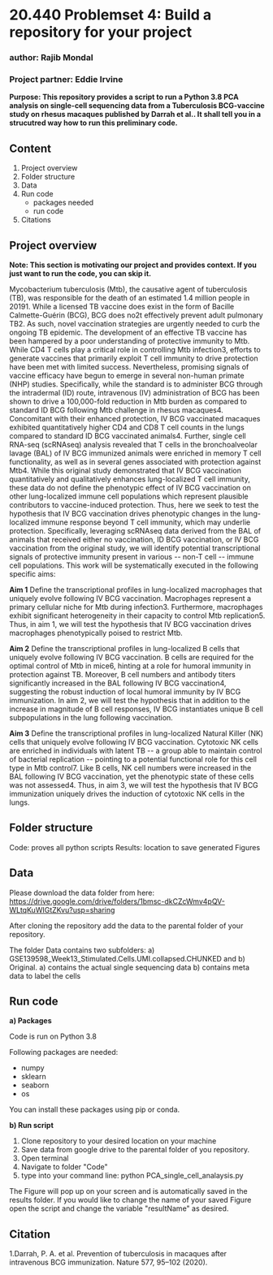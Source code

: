 # 20.440 Problemset 4: Build a repository for your project
### author:           Rajib Mondal
### Project partner:  Eddie Irvine

**Purpose: This repository provides a script to run a Python 3.8 PCA analysis on single-cell sequencing data from a Tuberculosis BCG-vaccine study on rhesus macaques published by Darrah et al.. It shall tell you in a strucutred way how to run this preliminary code.**

## Content
1. Project overview
2. Folder structure
3. Data
4. Run code
    - packages needed
    - run code
6. Citations

## Project overview
**Note: This section is motivating our project and provides context. If you just want to run the code, you can skip it.**

Mycobacterium tuberculosis (Mtb), the causative agent of tuberculosis (TB), was responsible for the death of an estimated 1.4 million people in 20191. While a licensed TB vaccine does exist in the form of Bacille Calmette-Guérin (BCG), BCG does no2t effectively prevent adult pulmonary TB2. As such, novel vaccination strategies are urgently needed to curb the ongoing TB epidemic. 
The development of an effective TB vaccine has been hampered by a poor understanding of protective immunity to Mtb. While CD4 T cells play a critical role in controlling Mtb infection3, efforts to generate vaccines that primarily exploit T cell immunity to drive protection have been met with limited success. Nevertheless, promising signals of vaccine efficacy have begun to emerge in several non-human primate (NHP) studies. 
Specifically, while the standard is to administer BCG through the intradermal (ID) route, intravenous (IV) administration of BCG has been shown to drive a 100,000-fold reduction in Mtb burden as compared to standard ID BCG following Mtb challenge in rhesus macaques4. Concomitant with their enhanced protection, IV BCG vaccinated macaques exhibited quantitatively higher CD4 and CD8 T cell counts in the lungs compared to standard ID BCG vaccinated animals4. Further, single cell RNA-seq (scRNAseq) analysis revealed that T cells in the bronchoalveolar lavage (BAL) of IV BCG immunized animals were enriched in memory T cell functionality, as well as in several genes associated with protection against Mtb4. 
While this original study demonstrated that IV BCG vaccination quantitatively and qualitatively enhances lung-localized T cell immunity, these data do not define the phenotypic effect of IV BCG vaccination on other lung-localized immune cell populations which represent plausible contributors to vaccine-induced protection. Thus, here we seek to test the hypothesis that IV BCG vaccination drives phenotypic changes in the lung-localized immune response beyond T cell immunity, which may underlie protection. Specifically, leveraging scRNAseq data derived from the BAL of animals that received either no vaccination, ID BCG vaccination, or IV BCG vaccination from the original study, we will identify potential transcriptional signals of protective immunity present in various -- non-T cell -- immune cell populations. This work will be systematically executed in the following specific aims:

**Aim 1** Define the transcriptional profiles in lung-localized macrophages that uniquely evolve following IV BCG vaccination. Macrophages represent a primary cellular niche for Mtb during infection3. Furthermore, macrophages exhibit significant heterogeneity in their capacity to control Mtb replication5. Thus, in aim 1, we will test the hypothesis that IV BCG vaccination drives macrophages phenotypically poised to restrict Mtb. 

**Aim 2** Define the transcriptional profiles in lung-localized B cells that uniquely evolve following IV BCG vaccination. B cells are required for the optimal control of Mtb in mice6, hinting at a role for humoral immunity in protection against TB. Moreover, B cell numbers and antibody titers significantly increased in the BAL following IV BCG vaccination4, suggesting the robust induction of local humoral immunity by IV BCG immunization. In aim 2, we will test the hypothesis that in addition to the increase in magnitude of B cell responses, IV BCG instantiates unique B cell subpopulations in the lung following vaccination.

**Aim 3** Define the transcriptional profiles in lung-localized Natural Killer (NK) cells that uniquely evolve following IV BCG vaccination. Cytotoxic NK cells are enriched in individuals with latent TB -- a group able to maintain control of bacterial replication -- pointing to a potential functional role for this cell type in Mtb control7. Like B cells, NK cell numbers were increased in the BAL following IV BCG vaccination, yet the phenotypic state of these cells was not assessed4. Thus, in aim 3, we will test the hypothesis that IV BCG immunization uniquely drives the induction of cytotoxic NK cells in the lungs.


## Folder structure
Code: proves all python scripts
Results: location to save generated Figures

## Data
Please download the data folder from here:
https://drive.google.com/drive/folders/1bmsc-dkCZcWmv4pQV-WLtqKuWIGtZKvu?usp=sharing

After cloning the repository add the data to the parental folder of your repository.

The folder Data contains two subfolders: a) GSE139598_Week13_Stimulated.Cells.UMI.collapsed.CHUNKED and b) Original.
a) contains the actual single sequencing data
b) contains meta data to label the cells

## Run code
**a) Packages**

Code is run on Python 3.8

Following packages are needed:
- numpy
- sklearn
- seaborn
- os

You can install these packages using pip or conda.

**b) Run script**
1. Clone repository to your desired location on your machine
2. Save data from google drive to the parental folder of you repository.
3. Open terminal
4. Navigate to folder "Code"
5. type into your command line: python PCA_single_cell_analaysis.py

The Figure will pop up on your screen and is automatically saved in the results folder. If you would like to change the name of your saved Figure open the script and change the variable "resultName" as desired.

## Citation
1.Darrah, P. A. et al. Prevention of tuberculosis in macaques after intravenous BCG immunization. Nature 577, 95–102 (2020).


